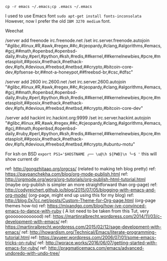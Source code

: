 
`cp -r emacs ~/.emacs;cp .emacs ~/.emacs`

I used to use Emacs font
`sudo apt-get install fonts-inconsolata`
However, now I prefer the old `IBM 3270 medium` font.

Weechat

/server add freenode irc.freenode.net
/set irc.server.freenode.autojoin "#glibc,#linux,#R,#awk,#regex,##c,#cjeopardy,#clang,#algorithms,#emacs,#gcj,##math,#openbsd,#openbsd-daily,#ruby,#perl,#python,#ksh,#redis,##kernel,##kernelnewbies,#pcre,#metasploit,##posix,#nethack,#nethack-dev,#ipfs,#devious,#freebsd,#netbsd,##crypto,#bitcoin-core-dev,#pfsense-br,##not-a-honeypot,##freebsd-br,#csc,#dfsc"

/server add 2600 irc.2600.net
/set irc.server.2600.autojoin "#glibc,#linux,#R,#awk,#regex,##c,#cjeopardy,#clang,#algorithms,#emacs,#gcj,##math,#openbsd,#openbsd-daily,#ruby,#perl,#python,#ksh,#redis,##kernel,##kernelnewbies,#pcre,#metasploit,##posix,#nethack,#nethack-dev,#ipfs,#devious,#freebsd,#netbsd,##crypto,#bitcoin-core-dev"

/server add hackint irc.hackint.org:9999
/set irc.server.hackint.autojoin "#glibc,#linux,#R,#awk,#regex,##c,#cjeopardy,#clang,#algorithms,#emacs,#gcj,##math,#openbsd,#openbsd-daily,#ruby,#perl,#python,#ksh,#redis,##kernel,##kernelnewbies,#pcre,#metasploit,##posix,#nethack,#nethack-dev,#ipfs,#devious,#freebsd,#netbsd,##crypto,#ubuntu-motu"


For ksh on BSD `export PS1='$HOSTNAME ╭── \u@\h ${PWD}\n ╰─$ '` this will show current dir

ref: http://gongzhitaao.org/orgcss/ (related to making teh blog pretty)
ref: https://pavpanchekha.com/blog/org-mode-publish.html
ref: http://orgmode.org/worg/org-tutorials/org-publish-html-tutorial.html (maybe org-publish is simpler an more straightforward than org-page)
ref: http://codyreichert.github.io/blog/2015/07/05/blogging-with-emacs-and-org-mode/ (org-page, might end up using this for my blog)
ref: http://blog.0x7cc.net/posts/Custom-Theme-for-Org-page.html (org-page themes how-to)
ref: https://mixandgo.com/blog/how-ive-convinced-emacs-to-dance-with-ruby ( A lot need to be taken from this Tut, very gooooooooooood)
ref: https://martinralbrecht.wordpress.com/2014/11/03/c-development-with-emacs/
ref: https://martinralbrecht.wordpress.com/2015/02/12/sage-development-with-emacs/ 
ref: http://howardism.org/Technical/Emacs/literate-programming-tutorial.html 
ref: https://ayueer.wordpress.com/2006/07/01/some-emacs-tricks-on-ruby/ 
ref: http://worace.works/2016/06/07/getting-started-with-emacs-for-ruby/
ref: http://pragmaticemacs.com/emacs/advanced-undoredo-with-undo-tree/
